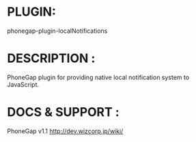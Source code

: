


# PLUGIN: 

phonegap-plugin-localNotifications



# DESCRIPTION :

PhoneGap plugin for providing native local notification system to JavaScript.



# DOCS & SUPPORT :

PhoneGap v1.1
http://dev.wizcorp.jp/wiki/
